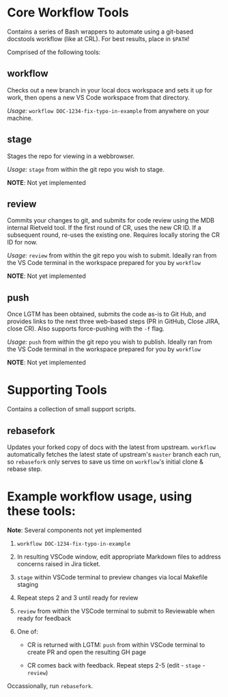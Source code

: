 # Core Workflow Tools
Contains a series of Bash wrappers to automate using a git-based docstools workflow (like at CRL). For best results, 
place in `$PATH`!

Comprised of the following tools:

## workflow
Checks out a new branch in your local docs workspace and sets it up for work, then opens a new VS Code workspace from 
that directory.

_Usage:_ `workflow DOC-1234-fix-typo-in-example` from anywhere on your machine.

## stage
Stages the repo for viewing in a webbrowser.

_Usage:_ `stage` from within the git repo you wish to stage.

**NOTE**: Not yet implemented

## review
Commits your changes to git, and submits for code review using the MDB internal Rietveld tool. If the first round of CR, 
uses the new CR ID. If a subsequent round, re-uses the existing one. Requires locally storing the CR ID for now.

_Usage:_ `review` from within the git repo you wish to submit. Ideally ran from the VS Code terminal in the workspace 
prepared for you by `workflow`

**NOTE**: Not yet implemented

## push
Once LGTM has been obtained, submits the code as-is to Git Hub, and provides links to the next three web-based steps (PR 
in GitHub, Close JIRA, close CR). Also supports force-pushing with the `-f` flag.

_Usage:_ `push` from within the git repo you wish to publish. Ideally ran from the VS Code terminal in the workspace
prepared for you by `workflow`

**NOTE**: Not yet implemented

# Supporting Tools
Contains a collection of small support scripts.

## rebasefork
Updates your forked copy of docs with the latest from upstream. `workflow` automatically fetches the latest state of 
upstream's `master` branch each run, so `rebasefork` only serves to save us time on `workflow`'s  initial clone & rebase 
step.

# Example workflow usage, using these tools:

**Note**: Several components not yet implemented

1. `workflow DOC-1234-fix-typo-in-example`

2. In resulting VSCode window, edit appropriate Markdown files to address concerns raised in Jira ticket.

3. `stage` within VSCode terminal to preview changes via local Makefile staging

4. Repeat steps 2 and 3 until ready for review

5. `review` from within the VSCode terminal to submit to Reviewable when ready for feedback

6. One of:

   - CR is returned with LGTM: `push` from within VSCode terminal to create PR and open the resulting GH page

   - CR comes back with feedback. Repeat steps 2-5 (edit - `stage` - `review`)

Occassionally, run `rebasefork`.

